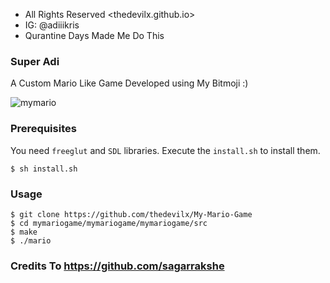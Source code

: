 * All Rights Reserved <thedevilx.github.io>
* IG: @adiiikris
* Qurantine Days Made Me Do This


### Super Adi

A Custom Mario Like Game Developed using My Bitmoji :)

![mymario](https://raw.githubusercontent.com/thedevilx/mymariogame/master/mymariogame/mymariogame/media/mymario.png)

### Prerequisites

You need `freeglut` and `SDL` libraries. Execute the `install.sh` to install them.

    $ sh install.sh 

### Usage

    $ git clone https://github.com/thedevilx/My-Mario-Game
    $ cd mymariogame/mymariogame/mymariogame/src
    $ make
    $ ./mario
    
### Credits To https://github.com/sagarrakshe
